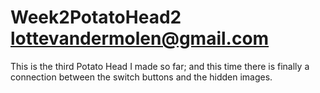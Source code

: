 # Week2PotatoHead2 <lottevandermolen@gmail.com>
This is the third Potato Head I made so far; and this time there is finally a connection between the switch buttons and the hidden images.
